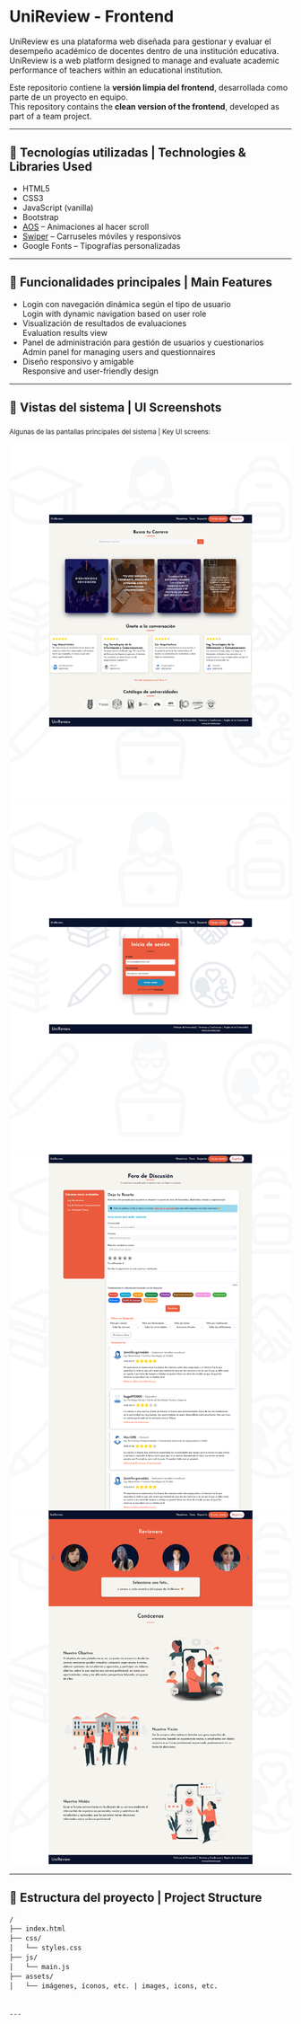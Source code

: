 # UniReview - Frontend

UniReview es una plataforma web diseñada para gestionar y evaluar el desempeño académico de docentes dentro de una institución educativa.  
UniReview is a web platform designed to manage and evaluate academic performance of teachers within an educational institution.

Este repositorio contiene la **versión limpia del frontend**, desarrollada como parte de un proyecto en equipo.  
This repository contains the **clean version of the frontend**, developed as part of a team project.

---

## 🚀 Tecnologías utilizadas | Technologies & Libraries Used

- HTML5
- CSS3
- JavaScript (vanilla)
- Bootstrap
- [AOS](https://michalsnik.github.io/aos/) – Animaciones al hacer scroll  
- [Swiper](https://swiperjs.com/) – Carruseles móviles y responsivos
- Google Fonts – Tipografías personalizadas

---

## 🎨 Funcionalidades principales | Main Features

- Login con navegación dinámica según el tipo de usuario  
  Login with dynamic navigation based on user role
- Visualización de resultados de evaluaciones  
  Evaluation results view
- Panel de administración para gestión de usuarios y cuestionarios  
  Admin panel for managing users and questionnaires
- Diseño responsivo y amigable  
  Responsive and user-friendly design

---

## 📸 Vistas del sistema | UI Screenshots

<sub>Algunas de las pantallas principales del sistema | Key UI screens:</sub>

![Dashboard](./assets/Home.png)  
![Resultados](./assets/singin.png)
![Resultados](./assets/foro.png)
![Resultados](./assets/us.png)

---

## 📁 Estructura del proyecto | Project Structure

```bash
/
├── index.html
├── css/
│   └── styles.css
├── js/
│   └── main.js
├── assets/
│   └── imágenes, íconos, etc. | images, icons, etc.


---